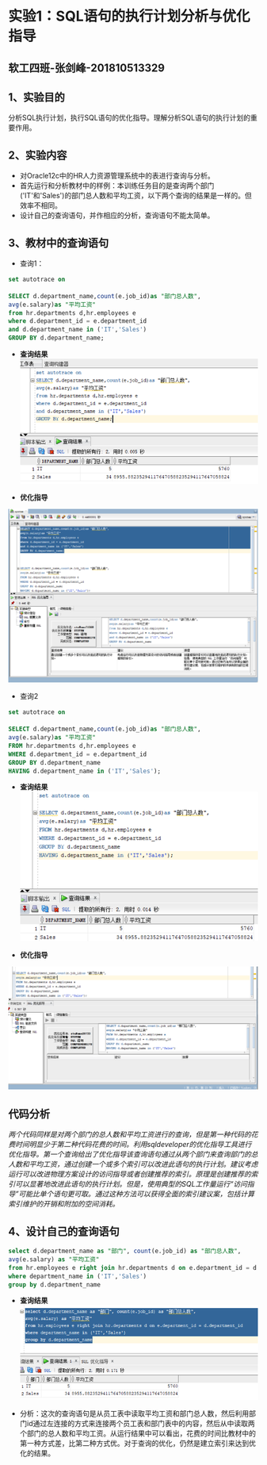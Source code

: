 # 实验1：SQL语句的执行计划分析与优化指导

## 软工四班-张剑峰-201810513329

## 1、实验目的

  分析SQL执行计划，执行SQL语句的优化指导。理解分析SQL语句的执行计划的重要作用。
  
## 2、实验内容

- 对Oracle12c中的HR人力资源管理系统中的表进行查询与分析。
- 首先运行和分析教材中的样例：本训练任务目的是查询两个部门('IT'和'Sales')的部门总人数和平均工资，以下两个查询的结果是一样的。但效率不相同。
- 设计自己的查询语句，并作相应的分析，查询语句不能太简单。

## 3、教材中的查询语句

- 查询1：

```SQL
set autotrace on

SELECT d.department_name,count(e.job_id)as "部门总人数",
avg(e.salary)as "平均工资"
from hr.departments d,hr.employees e
where d.department_id = e.department_id
and d.department_name in ('IT','Sales')
GROUP BY d.department_name;
```

- **查询结果**
![执行结果](./1.png)

- **优化指导**
  
![优化指导](./2.png)

- 查询2

```SQL
set autotrace on

SELECT d.department_name,count(e.job_id)as "部门总人数",
avg(e.salary)as "平均工资"
FROM hr.departments d,hr.employees e
WHERE d.department_id = e.department_id
GROUP BY d.department_name
HAVING d.department_name in ('IT','Sales');
```

- **查询结果**
![执行结果](./3.png)

- **优化指导**
  
![优化指导](./4.png)

## 代码分析

_两个代码同样是对两个部门的总人数和平均工资进行的查询，但是第一种代码的花费时间明显少于第二种代码花费的时间。利用sqldeveloper的优化指导工具进行优化指导。第一个查询给出了优化指导该查询语句通过从两个部门来查询部门的总人数和平均工资，通过创建一个或多个索引可以改进此语句的执行计划。建议考虑运行可以改进物理方案设计的访问指导或者创建推荐的索引。原理是创建推荐的索引可以显著地改进此语句的执行计划。但是，使用典型的SQL工作量运行“访问指导”可能比单个语句更可取。通过这种方法可以获得全面的索引建议案，包括计算索引维护的开销和附加的空间消耗。_

## 4、设计自己的查询语句

```SQL
select d.department_name as "部门", count(e.job_id) as "部门总人数",
avg(e.salary) as "平均工资"
from hr.employees e right join hr.departments d on e.department_id = d.department_id
where department_name in ('IT','Sales')
group by d.department_name
```

- **查询结果**
![执行结果](./5.png)

- 分析：这次的查询语句是从员工表中读取平均工资和部门总人数，然后利用部门id通过左连接的方式来连接两个员工表和部门表中的内容，然后从中读取两个部门的总人数和平均工资。从运行结果中可以看出，花费的时间比教材中的第一种方式差，比第二种方式优。对于查询的优化，仍然是建立索引来达到优化的结果。
